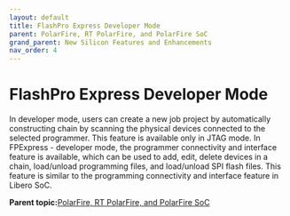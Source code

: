 ```yaml
---
layout: default
title: FlashPro Express Developer Mode
parent: PolarFire, RT PolarFire, and PolarFire SoC
grand_parent: New Silicon Features and Enhancements
nav_order: 4
---
```

# FlashPro Express Developer Mode

In developer mode, users can create a new job project by automatically constructing chain by scanning the physical devices connected to the selected programmer. This feature is available only in JTAG mode. In FPExpress - developer mode, the programmer connectivity and interface feature is available, which can be used to add, edit, delete devices in a chain, load/unload programming files, and load/unload SPI flash files. This feature is similar to the programming connectivity and interface feature in Libero SoC.

**Parent topic:**[PolarFire, RT PolarFire, and PolarFire SoC](GUID-FD2E56AA-67B5-4642-BA0B-63904E515EA3.md)

